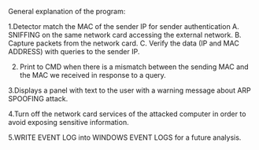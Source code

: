 General explanation of the program:

1.Detector match the MAC of the sender IP for sender authentication
  A. SNIFFING on the same network card accessing the external network.
  B. Capture packets from the network card.
  C. Verify the data (IP and MAC ADDRESS) with queries to the sender IP.
  
2. Print to CMD when there is a mismatch between the sending MAC and the MAC we received in response to a query.

3.Displays a panel with text to the user with a warning message about ARP SPOOFING attack.

4.Turn off the network card services of the attacked computer in order to avoid exposing sensitive information.

5.WRITE EVENT LOG into WINDOWS EVENT LOGS for a future analysis.
